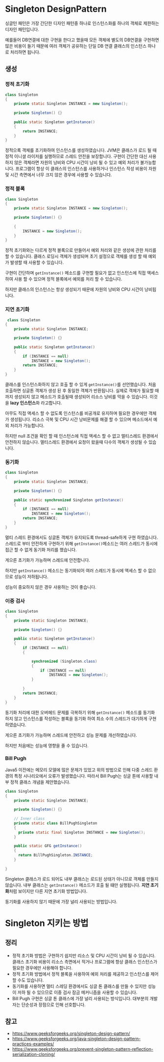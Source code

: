 # Singleton DesignPattern

싱글턴 패턴은 가장 간단한 디자인 패턴중 하나로 인스턴스화를 하나의 객체로 제한하는 디자인 패턴입니다.

예를들어 DB연결에 대한 구현을 한다고 했을때 모든 객체에 별도의 DB연결을 구현하면 많은 비용이 들기 때문에 여러 객체가 공유하는 단일 DB 연결 클래스의 인스턴스 하나로 처리하면 됩니다.



## 생성



### **정적 초기화**

```java
class Singleton 
{ 
    private static Singleton INSTANCE = new Singleton(); 
  
    private Singleton() {} 
  
    public static Singleton getInstance() 
    { 
        return INSTANCE; 
    } 
}
```

정적으록 객체를 초기화하여 인스턴스를 생성하였습니다. JVM은 클래스가 로드 될 때 정적 이니셜 라이저를 실행하므로 스레드 안전을 보장합니다. 구현이 간단한 대신 사용하지 않은 객체라면 자원의 낭비와 CPU 시간이 낭비 될 수 있고 예외 처리가 불가능합니다. 프로그램이 항상 이 클래스의 인스턴스를 사용하거나 인스턴스 작성 비용이 자원 및 시간 측면에서 너무 크지 않은 경우에 사용할 수 있습니다.



### **정적 블록**

```java
class Singleton 
{ 
    private static Singleton INSTANCE = new Singleton(); 
  
    private Singleton() {} 
  
    { 
        INSTANCE = new Singleton(); 
    } 
}
```

정적 초기화와는 다르게 정적 블록으로 만들어서 예외 처리와 같은 생성에 관한 처리를 할 수 있습니다. 클래스 로딩시 객체가 생성되며 초기 설정으로 객체를 생성 할 때 예외가 발생할 때 사용할 수 있습니다.

구현이 간단하며 `getInstance()` 메소드를 구현할 필요가 없고 인스턴스에 직접 액세스하여 사용 할 수 있으며 정적 블록에서 예외를 처리 할 수 있습니다.

하지만 클래스의 인스턴스는 항상 생성되기 때문에 자원의 낭비와 CPU 시간이 낭비됩니다.



### **지연 초기화**

```java
 class Singleton 
{ 
    private static Singleton INSTANCE; 

    private Singleton() {} 
  
    public static Singleton getInstance() 
    { 
        if (INSTANCE == null) 
            INSTANCE = new Singleton(); 
        return INSTANCE; 
    } 
} 
```

클래스를 인스턴스화하지 않고 호출 할 수 있게 `getInstance()`를 선언했습니다. 처음 호출하면 싱글톤 객체가 생성 된 후 동일한 객체가 반환됩니다. 실제로 객체가 필요할 때 까지 생성되지 않고 메소드가 호출될때 생성되어 리소스 낭비를 막을 수 있습니다. 이것을 **lazy 인스턴스**화 라고합니다.

아무도 직접 액세스 할 수 없도록 인스턴스를 비공개로 유지하며 필요한 경우에만 객체가 생성됩니다. 리소스 극복 및 CPU 시간 낭비문제를 해결 할 수 있으며 메소드에서 예외 처리가 가능합니다.

하지만 null 조건을 확인 할 때 인스턴스에 직접 액세스 할 수 없고 멀티스레드 환경에서 안전하지 않습니다. 멀티스레드 환경에서 요청이 왔을때 다수의 객체가 생성될 수 있습니다.



### **동기화**

```java
class Singleton 
{ 
    private static Singleton INSTANCE; 
  
    private Singleton() {} 
   
    public static synchronized Singleton getInstance() 
    { 
        if (INSTANCE == null) 
            INSTANCE = new Singleton(); 
        return INSTANCE; 
    } 
} 
```

멀티 스레드 환경에서도 싱글톤 객체가 유지되도록 thread-safe하게 구현 하였습니다. 스레드로 부터 안전하게 구현하기 위해  `getInstance()`메소드는 여러 스레드가 동시에 접근 할 수 없게 동기화 처리를 했습니다.

게으른 초기화가 가능하며 스레드에 안전합니다. 

하지만 `getInstance()` 메소드는 동기화되어 여러 스레드가 동시에 액세스 할 수 없으므로 성능이 저하됩니다.

성능이 중요하지 않은 경우 사용하는 것이 좋습니다.



### **이중 검사**

```java
class Singleton 
{ 
    private static Singleton INSTANCE; 
  
    private Singleton() {} 
  
    public static Singleton getInstance() 
    { 
        if (INSTANCE == null) 
        { 

            synchronized (Singleton.class) 
            { 
                if (INSTANCE == null) 
                    INSTANCE = new Singleton(); 
            } 
          
        } 
        return INSTANCE; 
    } 
} 
```

동기화 처리에 대한 오버헤드 문제를 극복하기 위해 `getInstance()` 메소드를 동기화 하지 않고 인스턴스를 작성하는 블록을 동기화 하여 최소 수의 스레드가 대기하게 구현하였습니다.

게으른 초기화가 가능하며 스레드에 안전하고 성능 문제를 개선하였습니다.

하지만 처음에는 성능에 영향을 줄 수 있습니다.



### Bill Pugh

Java5 이전에는 메모리 모델에 많은 문제가 있었고 위의 방법으로 인해 다중 스레드 환경의 특정 시나리오에서 오류가 발생했습니다. 따라서 Bill Pugh는 싱글 톤에 사용할 내부 정적 클래스 개념을 제안했습니다.

```java
class Singleton 
{ 
    private static Singleton INSTANCE; 
  
    private Singleton() {} 
  
    // Inner class
    private static class BillPughSingleton 
    { 
      private static final Singleton INSTANCE = new Singleton(); 
    } 
  
    public static GFG getInstance()  
    { 
      return BillPughSingleton.INSTANCE; 
    } 
  
} 
```

Singleton 클래스가 로드 되어도 내부 클래스는 로드된 상태가 아니므로 객체를 만들지 않습니다. 내부 클래스는  `getInstance()` 메소드가 호출 될 떄만 실행됩니다. **지연 초기화**처럼 보이지만 다른 지연 초기화 방법입니다.

동기화를 사용하지 않기 때문에 가장 널리 사용되는 방법입니다.



# Singleton 지키는 방법







## **정리**

- 정적 초기화 방법은 구현하기 쉽지만 리소스 및 CPU 시간이 낭비 될 수 있습니다. 클래스 초기화 비용이 리소스 측면에서 적거나 프로그램에 항상 클래스 인스턴스가 필요한 경우에만 사용해야 합니다.
- 정적 초기화 방법에서 정적 블록을 사용하여 예외 처리를 제공하고 인스턴스를 제어 할 수도 있습니다.
- 동기화를 사용하면 멀티 스레딩 환경에서도 싱글 톤 클래스를 만들 수 있지만 성능이 저하 될 수 있으므로 이중 검사 잠금 메커니즘을 사용할 수 있습니다.
- Bill Pugh 구현은 싱글 톤 클래스에 가장 널리 사용되는 방식입니다. 대부분의 개발자는 단순성과 장점으로 인해 선호합니다.



## 참고

- https://www.geeksforgeeks.org/singleton-design-pattern/
- https://www.geeksforgeeks.org/java-singleton-design-pattern-practices-examples/
- https://www.geeksforgeeks.org/prevent-singleton-pattern-reflection-serialization-cloning/